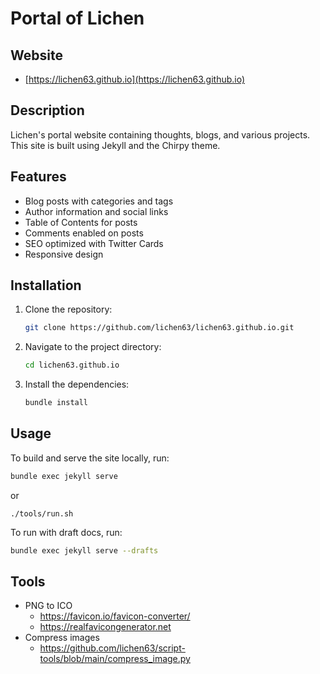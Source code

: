 # Portal of Lichen

## Website

- [https://lichen63.github.io](https://lichen63.github.io)

## Description

Lichen's portal website containing thoughts, blogs, and various projects. This site is built using Jekyll and the Chirpy theme.

## Features

- Blog posts with categories and tags
- Author information and social links
- Table of Contents for posts
- Comments enabled on posts
- SEO optimized with Twitter Cards
- Responsive design

## Installation

1. Clone the repository:

    ```sh
    git clone https://github.com/lichen63/lichen63.github.io.git
    ```

2. Navigate to the project directory:

    ```sh
    cd lichen63.github.io
    ```

3. Install the dependencies:

    ```sh
    bundle install
    ```

## Usage

To build and serve the site locally, run:

```sh
bundle exec jekyll serve
```
or 
```
./tools/run.sh
```

To run with draft docs, run:
```sh
bundle exec jekyll serve --drafts
```

## Tools

- PNG to ICO
  - https://favicon.io/favicon-converter/
  - https://realfavicongenerator.net
- Compress images
  - https://github.com/lichen63/script-tools/blob/main/compress_image.py